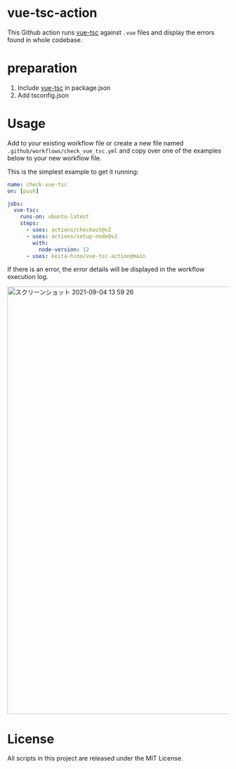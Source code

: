 # vue-tsc-action

This Github action runs [vue-tsc](https://github.com/johnsoncodehk/volar/tree/master/packages/vue-tsc) against `.vue` files and display the errors found in whole codebase.

# preparation
1. Include [vue-tsc](https://github.com/johnsoncodehk/volar/tree/master/packages/vue-tsc) in package.json
2. Add tsconfig.json

# Usage
Add to your existing workflow file or create a new file named `.github/workflows/check_vue_tsc.yml` and copy over one of the examples below to your new workflow file.

This is the simplest example to get it running:

```yml
name: check-vue-tsc
on: [push]

jobs:
  vue-tsc:
    runs-on: ubuntu-latest
    steps:
      - uses: actions/checkout@v2
      - uses: actions/setup-node@v2
        with:
          node-version: 12
      - uses: keita-hino/vue-tsc-action@main
```

If there is an error, the error details will be displayed in the workflow execution log.

<img width="973" alt="スクリーンショット 2021-09-04 13 59 26" src="https://user-images.githubusercontent.com/15973671/132083079-7618ddaf-6eb9-4e57-8981-c00a3d5ad82a.png">

# License
All scripts in this project are released under the MIT License.
